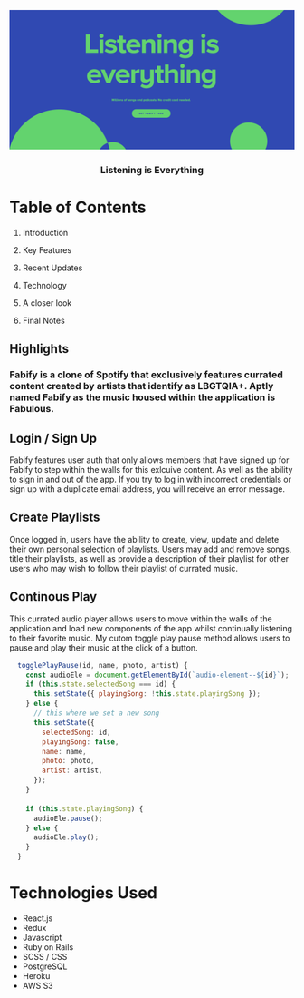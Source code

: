 
[<div style="text-align: center"><img src="app/assets/images/homepage-screenshot.png" alt="logo"></div>](https://fabify.herokuapp.com/#/)

<h3 style="text-align: center">Listening is Everything</h3>

# Table of Contents

1. Introduction
2. Key Features
3. Recent Updates
4. Technology
5. A closer look

6. Final Notes

## Highlights 

### Fabify is a clone of Spotify that exclusively features currated content created by artists that identify as LBGTQIA+. Aptly named Fabify as the music housed within the application is Fabulous.

## Login / Sign Up

Fabify features user auth that only allows members that have signed up for Fabify to step within the walls for this exlcuive content. As well as the ability to sign in and out of the app. If you try to log in with incorrect credentials or sign up with a duplicate email address, you will receive an error message. 

## Create Playlists

Once logged in, users have the ability to create, view, update and delete their own personal selection of playlists. Users may add and remove songs, title their playlists, as well as provide a description of their playlist for other users who may wish to follow their playlist of currated music. 

## Continous Play 
This currated audio player allows users to move within the walls of the application and load new components of the app whilst continually listening to their favorite music. My cutom toggle play pause method allows users to pause and play their music at the click of a button.


```javascript
  togglePlayPause(id, name, photo, artist) {
    const audioEle = document.getElementById(`audio-element--${id}`);
    if (this.state.selectedSong === id) {
      this.setState({ playingSong: !this.state.playingSong });
    } else {
      // this where we set a new song
      this.setState({
        selectedSong: id,
        playingSong: false,
        name: name,
        photo: photo,
        artist: artist,
      });
    }

    if (this.state.playingSong) {
      audioEle.pause();
    } else {
      audioEle.play();
    }
  }
```

# Technologies Used
* React.js
* Redux
* Javascript
* Ruby on Rails
* SCSS / CSS
* PostgreSQL
* Heroku
* AWS S3
